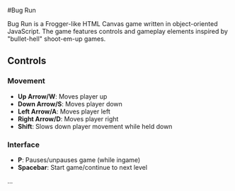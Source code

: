 #Bug Run

Bug Run is a Frogger-like HTML Canvas game written in object-oriented JavaScript. The game features controls and gameplay elements inspired by "bullet-hell" shoot-em-up games.

## Controls

### Movement

* **Up Arrow/W**:  Moves player up
* **Down Arrow/S**:  Moves player down
* **Left Arrow/A**:  Moves player left
* **Right Arrow/D**:  Moves player right
* **Shift**:  Slows down player movement while held down

### Interface

* **P**:  Pauses/unpauses game (while ingame)
* **Spacebar**:  Start game/continue to next level

...